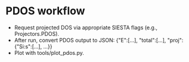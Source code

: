 # PDOS workflow
- Request projected DOS via appropriate SIESTA flags (e.g., Projectors.PDOS).
- After run, convert PDOS output to JSON: {"E":[...], "total":[...], "proj": {"Si:s":[...], ...}}
- Plot with tools/plot_pdos.py.
